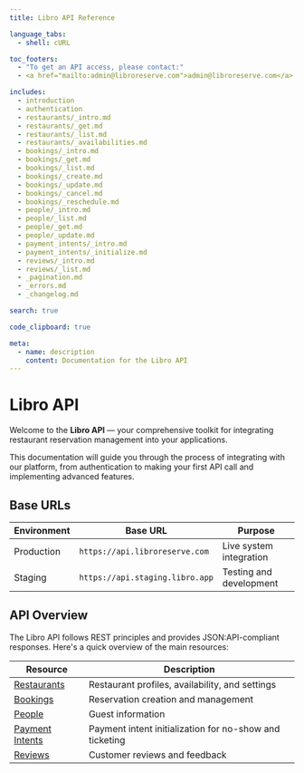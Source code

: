 ```yaml
---
title: Libro API Reference

language_tabs:
  - shell: cURL

toc_footers:
  - "To get an API access, please contact:"
  - <a href="mailto:admin@libroreserve.com">admin@libroreserve.com</a>

includes:
  - introduction
  - authentication
  - restaurants/_intro.md
  - restaurants/_get.md
  - restaurants/_list.md
  - restaurants/_availabilities.md
  - bookings/_intro.md
  - bookings/_get.md
  - bookings/_list.md
  - bookings/_create.md
  - bookings/_update.md
  - bookings/_cancel.md
  - bookings/_reschedule.md
  - people/_intro.md
  - people/_list.md
  - people/_get.md
  - people/_update.md
  - payment_intents/_intro.md
  - payment_intents/_initialize.md
  - reviews/_intro.md
  - reviews/_list.md
  - _pagination.md
  - _errors.md
  - _changelog.md

search: true

code_clipboard: true

meta:
  - name: description
    content: Documentation for the Libro API
---
```


# Libro API

Welcome to the **Libro API** — your comprehensive toolkit for integrating restaurant reservation management into your applications. 

This documentation will guide you through the process of integrating with our platform, from authentication to making your first API call and implementing advanced features.

## Base URLs

| Environment | Base URL | Purpose |
|------------|----------|----------|
| Production | `https://api.libroreserve.com` | Live system integration |
| Staging | `https://api.staging.libro.app` | Testing and development |

## API Overview

The Libro API follows REST principles and provides JSON:API-compliant responses. Here's a quick overview of the main resources:

| Resource | Description |
|----------|------------|
| [Restaurants](#restaurants) | Restaurant profiles, availability, and settings |
| [Bookings](#bookings) | Reservation creation and management |
| [People](#person) | Guest information |
| [Payment Intents](#payment-intents) | Payment intent initialization for no-show and ticketing |
| [Reviews](#reviews) | Customer reviews and feedback |
